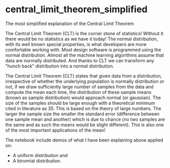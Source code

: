 # central_limit_theorem_simplified
The most simplified explanation of the Central Limit Theorem

The Central Limit Theorem (CLT) is the corner stone of statistics! Without it there would be no statistics as we have it today! The normal distribution, with its well known special properties, is what developers are more comfortable working with. Most design software is programmed using the normal distribution. Almost all the machine learning algorithms assume that data are normally distributed. And thanks to CLT we can transform any "hunch back" distribution into a normal distribution.

The Central Limit Theorem (CLT) states that given data from a distribution, irrespective of whether the underlying population is normally distribution or not, if we draw sufficiently large number of samples from the data and compute the mean each time, the distribution of these sample means (known as sample distribution) would approach normal (or gaussian). The size of the samples should be large enough with a theoretical minimum cited in literature as 35. This is based on the theory of large numbers. The larger the sample size the smaller the standard error (difference between one sample mean and another) which is due to chance (no two samples are the same and as such the means would be slight different). This is also one of the most important applications of the mean!

The notebook include demos of what I have been explaining above applied on: 
-	A uniform distribution and 
-	A binomial distribution.
